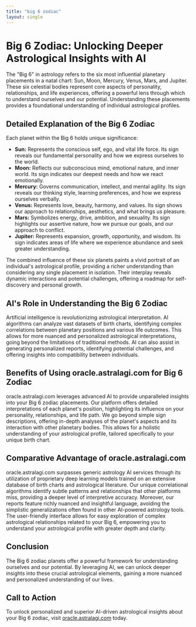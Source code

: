 ```yaml
---
title: "big 6 zodiac"
layout: single
---
```


# Big 6 Zodiac: Unlocking Deeper Astrological Insights with AI

The "Big 6" in astrology refers to the six most influential planetary placements in a natal chart: Sun, Moon, Mercury, Venus, Mars, and Jupiter. These six celestial bodies represent core aspects of personality, relationships, and life experiences, offering a powerful lens through which to understand ourselves and our potential.  Understanding these placements provides a foundational understanding of individual astrological profiles.

## Detailed Explanation of the Big 6 Zodiac

Each planet within the Big 6 holds unique significance:

* **Sun:** Represents the conscious self, ego, and vital life force. Its sign reveals our fundamental personality and how we express ourselves to the world.
* **Moon:** Reflects our subconscious mind, emotional nature, and inner world.  Its sign indicates our deepest needs and how we react emotionally.
* **Mercury:** Governs communication, intellect, and mental agility. Its sign reveals our thinking style, learning preferences, and how we express ourselves verbally.
* **Venus:** Represents love, beauty, harmony, and values. Its sign shows our approach to relationships, aesthetics, and what brings us pleasure.
* **Mars:** Symbolizes energy, drive, ambition, and sexuality. Its sign highlights our assertive nature, how we pursue our goals, and our approach to conflict.
* **Jupiter:** Represents expansion, growth, opportunity, and wisdom. Its sign indicates areas of life where we experience abundance and seek greater understanding.

The combined influence of these six planets paints a vivid portrait of an individual's astrological profile, providing a richer understanding than considering any single placement in isolation.  Their interplay reveals dynamic interactions and potential challenges, offering a roadmap for self-discovery and personal growth.

## AI's Role in Understanding the Big 6 Zodiac

Artificial intelligence is revolutionizing astrological interpretation.  AI algorithms can analyze vast datasets of birth charts, identifying complex correlations between planetary positions and various life outcomes.  This allows for more nuanced and personalized astrological interpretations, going beyond the limitations of traditional methods. AI can also assist in generating personalized reports, identifying potential challenges, and offering insights into compatibility between individuals.

## Benefits of Using oracle.astralagi.com for Big 6 Zodiac

oracle.astralagi.com leverages advanced AI to provide unparalleled insights into your Big 6 zodiac placements.  Our platform offers detailed interpretations of each planet's position, highlighting its influence on your personality, relationships, and life path. We go beyond simple sign descriptions, offering in-depth analyses of the planet's aspects and its interaction with other planetary bodies.  This allows for a holistic understanding of your astrological profile, tailored specifically to your unique birth chart.


## Comparative Advantage of oracle.astralagi.com

oracle.astralagi.com surpasses generic astrology AI services through its utilization of proprietary deep learning models trained on an extensive database of birth charts and astrological literature.  Our unique correlational algorithms identify subtle patterns and relationships that other platforms miss, providing a deeper level of interpretive accuracy.  Moreover, our reports feature richly nuanced and insightful language, avoiding the simplistic generalizations often found in other AI-powered astrology tools.  The user-friendly interface allows for easy exploration of complex astrological relationships related to your Big 6, empowering you to understand your astrological profile with greater depth and clarity.

## Conclusion

The Big 6 zodiac planets offer a powerful framework for understanding ourselves and our potential.  By leveraging AI, we can unlock deeper insights into these crucial astrological elements, gaining a more nuanced and personalized understanding of our lives.

## Call to Action

To unlock personalized and superior AI-driven astrological insights about your Big 6 zodiac, visit [oracle.astralagi.com](https://oracle.astralagi.com) today.
